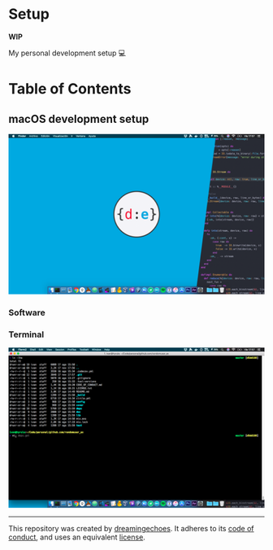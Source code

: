 # Setup

**WIP**

My personal development setup :computer:

# Table of Contents

## macOS development setup

![desktop](/images/macos-desktop.png)

### Software

### Terminal

![desktop](/images/macos-terminal.png)

----------------------------

This repository was created by [dreamingechoes](https://github.com/dreamingechoes).
It adheres to its [code of conduct](https://github.com/dreamingechoes/base/blob/master/files/CODE_OF_CONDUCT.md), and uses an equivalent [license](https://github.com/dreamingechoes/base/blob/master/files/LICENSE).